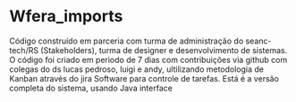 # Wfera_imports
Código construído em parceria com turma de administração do seanc-tech/RS (Stakeholders), turma de designer e desenvolvimento de sistemas.
O código foi criado em periodo de 7 dias com contribuições via github com colegas do ds lucas pedroso, luigi e andy, ultilizando metodologia de Kanban através do jira Software para controle de tarefas.
Está é a versão completa do sistema, usando Java interface
